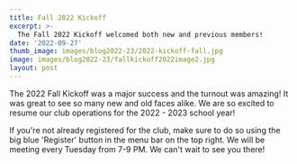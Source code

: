 ```yaml
---
title: Fall 2022 Kickoff
excerpt: >-
  The Fall 2022 Kickoff welcomed both new and previous members!
date: '2022-09-27'
thumb_image: images/blog2022-23/2022-kickoff-fall.jpg
image: images/blog2022-23/fallkickoff2022image2.jpg
layout: post
---
```


The 2022 Fall Kickoff was a major success and the turnout was amazing! It was great to see so many new and old faces alike. We are so excited to resume our club operations for the 2022 - 2023 school year! 

If you're not already registered for the club, make sure to do so using the big blue 'Register' button in the menu bar on the top right. We will be meeting every Tuesday from 7-9 PM. We can't wait to see you there!  
